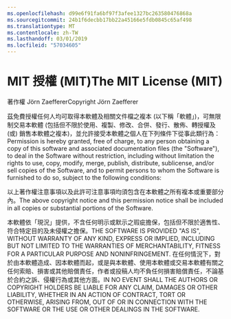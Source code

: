 ```yaml
---
ms.openlocfilehash: d99e6f91fa6bf97f3afee1327bc263580476868a
ms.sourcegitcommit: 24b1f6decbb17bb22a45166e5fdb0845c65af498
ms.translationtype: MT
ms.contentlocale: zh-TW
ms.lasthandoff: 03/01/2019
ms.locfileid: "57034605"
---
```

<a name="the-mit-license-mit"></a><span data-ttu-id="84d63-101">MIT 授權 (MIT)</span><span class="sxs-lookup"><span data-stu-id="84d63-101">The MIT License (MIT)</span></span>
=====================

<span data-ttu-id="84d63-102">著作權 Jörn Zaefferer</span><span class="sxs-lookup"><span data-stu-id="84d63-102">Copyright Jörn Zaefferer</span></span>

<span data-ttu-id="84d63-103">茲免費授權任何人均可取得本軟體及相關文件檔之複本 (以下稱「軟體」)，可無限制交易本軟體 (包括但不限於使用、複製、修改、合併、發行、散佈、轉授權及 (或) 銷售本軟體之複本)，並允許接受本軟體之個人在下列條件下從事此類行為：</span><span class="sxs-lookup"><span data-stu-id="84d63-103">Permission is hereby granted, free of charge, to any person obtaining a copy of this software and associated documentation files (the "Software"), to deal in the Software without restriction, including without limitation the rights to use, copy, modify, merge, publish, distribute, sublicense, and/or sell copies of the Software, and to permit persons to whom the Software is furnished to do so, subject to the following conditions:</span></span>

<span data-ttu-id="84d63-104">以上著作權注意事項以及此許可注意事項均須包含在本軟體之所有複本或重要部分內。</span><span class="sxs-lookup"><span data-stu-id="84d63-104">The above copyright notice and this permission notice shall be included in all copies or substantial portions of the Software.</span></span>

<span data-ttu-id="84d63-105">本軟體依「現況」提供，不含任何明示或默示之瑕疵擔保，包括但不限於適售性、符合特定目的及未侵權之擔保。</span><span class="sxs-lookup"><span data-stu-id="84d63-105">THE SOFTWARE IS PROVIDED "AS IS", WITHOUT WARRANTY OF ANY KIND, EXPRESS OR IMPLIED, INCLUDING BUT NOT LIMITED TO THE WARRANTIES OF MERCHANTABILITY, FITNESS FOR A PARTICULAR PURPOSE AND NONINFRINGEMENT.</span></span> <span data-ttu-id="84d63-106">在任何情況下，對於由本軟體造成、因本軟體而起，或是與本軟體、使用本軟體或交易本軟體有關之任何索賠、損害或其他賠償責任，作者或投稿人均不負任何損害賠償責任，不論基於合約之訴、侵權行為或其他方面。</span><span class="sxs-lookup"><span data-stu-id="84d63-106">IN NO EVENT SHALL THE AUTHORS OR COPYRIGHT HOLDERS BE LIABLE FOR ANY CLAIM, DAMAGES OR OTHER LIABILITY, WHETHER IN AN ACTION OF CONTRACT, TORT OR OTHERWISE, ARISING FROM, OUT OF OR IN CONNECTION WITH THE SOFTWARE OR THE USE OR OTHER DEALINGS IN THE SOFTWARE.</span></span>
